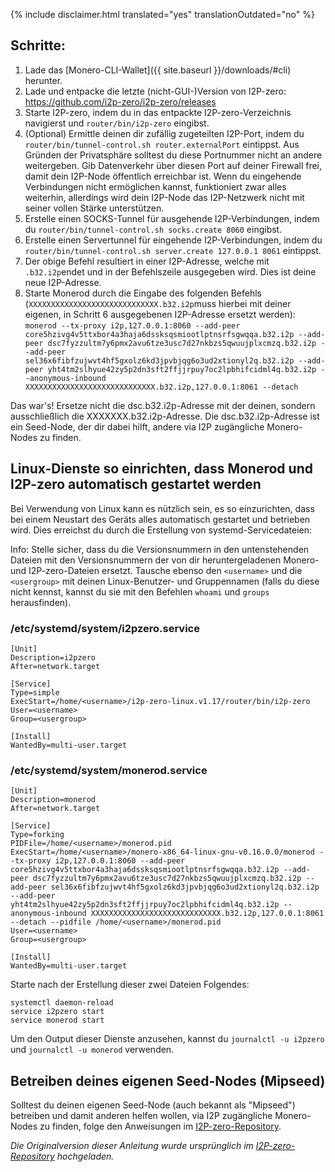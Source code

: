 {% include disclaimer.html translated="yes" translationOutdated="no" %}

## Schritte:
1. Lade das [Monero-CLI-Wallet]({{  site.baseurl }}/downloads/#cli) herunter.
2. Lade und entpacke die letzte (nicht-GUI-)Version von I2P-zero: https://github.com/i2p-zero/i2p-zero/releases
3. Starte I2P-zero, indem du in das entpackte I2P-zero-Verzeichnis navigierst und `router/bin/i2p-zero` eingibst.
4. (Optional) Ermittle deinen dir zufällig zugeteilten I2P-Port, indem du `router/bin/tunnel-control.sh router.externalPort` eintippst. Aus Gründen der Privatsphäre solltest du diese Portnummer nicht an andere weitergeben. Gib Datenverkehr über diesen Port auf deiner Firewall frei, damit dein I2P-Node öffentlich erreichbar ist. Wenn du eingehende Verbindungen nicht ermöglichen kannst, funktioniert zwar alles weiterhin, allerdings wird dein I2P-Node das I2P-Netzwerk nicht mit seiner vollen Stärke unterstützen.
5. Erstelle einen SOCKS-Tunnel für ausgehende I2P-Verbindungen, indem du `router/bin/tunnel-control.sh socks.create 8060` eingibst.
6. Erstelle einen Servertunnel für eingehende I2P-Verbindungen, indem du `router/bin/tunnel-control.sh server.create 127.0.0.1 8061` eintippst.
7. Der obige Befehl resultiert in einer I2P-Adresse, welche mit `.b32.i2p`endet und in der Befehlszeile ausgegeben wird. Dies ist deine neue I2P-Adresse.
8. Starte Monerod durch die Eingabe des folgenden Befehls (`XXXXXXXXXXXXXXXXXXXXXXXXXXXXX.b32.i2p`muss hierbei mit deiner eigenen, in Schritt 6 ausgegebenen I2P-Adresse ersetzt werden): `monerod --tx-proxy i2p,127.0.0.1:8060 --add-peer core5hzivg4v5ttxbor4a3haja6dssksqsmiootlptnsrfsgwqqa.b32.i2p --add-peer dsc7fyzzultm7y6pmx2avu6tze3usc7d27nkbzs5qwuujplxcmzq.b32.i2p --add-peer sel36x6fibfzujwvt4hf5gxolz6kd3jpvbjqg6o3ud2xtionyl2q.b32.i2p --add-peer yht4tm2slhyue42zy5p2dn3sft2ffjjrpuy7oc2lpbhifcidml4q.b32.i2p --anonymous-inbound XXXXXXXXXXXXXXXXXXXXXXXXXXXXX.b32.i2p,127.0.0.1:8061 --detach`

Das war's! Ersetze nicht die dsc.b32.i2p-Adresse mit der deinen, sondern ausschließlich die XXXXXXX.b32.i2p-Adresse. Die dsc.b32.i2p-Adresse ist ein Seed-Node, der dir dabei hilft, andere via I2P zugängliche Monero-Nodes zu finden.

## Linux-Dienste so einrichten, dass Monerod und I2P-zero automatisch gestartet werden
Bei Verwendung von Linux kann es nützlich sein, es so einzurichten, dass bei einem Neustart des Geräts alles automatisch gestartet und betrieben wird. Dies erreichst du durch die Erstellung von systemd-Servicedateien:

Info: Stelle sicher, dass du die Versionsnummern in den untenstehenden Dateien mit den Versionsnummern der von dir heruntergeladenen Monero- und I2P-zero-Dateien ersetzt. Tausche ebenso den `<username>` und die `<usergroup>` mit deinen Linux-Benutzer- und Gruppennamen (falls du diese nicht kennst, kannst du sie mit den Befehlen `whoami` und `groups` herausfinden).

### /etc/systemd/system/i2pzero.service
````                                                
[Unit]
Description=i2pzero
After=network.target

[Service]
Type=simple
ExecStart=/home/<username>/i2p-zero-linux.v1.17/router/bin/i2p-zero
User=<username>
Group=<usergroup>

[Install]
WantedBy=multi-user.target
````

### /etc/systemd/system/monerod.service
````
[Unit]
Description=monerod
After=network.target

[Service]
Type=forking
PIDFile=/home/<username>/monerod.pid
ExecStart=/home/<username>/monero-x86_64-linux-gnu-v0.16.0.0/monerod --tx-proxy i2p,127.0.0.1:8060 --add-peer core5hzivg4v5ttxbor4a3haja6dssksqsmiootlptnsrfsgwqqa.b32.i2p --add-peer dsc7fyzzultm7y6pmx2avu6tze3usc7d27nkbzs5qwuujplxcmzq.b32.i2p --add-peer sel36x6fibfzujwvt4hf5gxolz6kd3jpvbjqg6o3ud2xtionyl2q.b32.i2p --add-peer yht4tm2slhyue42zy5p2dn3sft2ffjjrpuy7oc2lpbhifcidml4q.b32.i2p --anonymous-inbound XXXXXXXXXXXXXXXXXXXXXXXXXXXXX.b32.i2p,127.0.0.1:8061 --detach --pidfile /home/<username>/monerod.pid
User=<username>
Group=<usergroup>

[Install]
WantedBy=multi-user.target
````

Starte nach der Erstellung dieser zwei Dateien Folgendes:
````
systemctl daemon-reload
service i2pzero start
service monerod start
````

Um den Output dieser Dienste anzusehen, kannst du `journalctl -u i2pzero` und `journalctl -u monerod` verwenden.

## Betreiben deines eigenen Seed-Nodes (Mipseed)
Solltest du deinen eigenen Seed-Node (auch bekannt als "Mipseed") betreiben und damit anderen helfen wollen, via I2P zugängliche Monero-Nodes zu finden, folge den Anweisungen im [I2P-zero-Repository](https://github.com/i2p-zero/i2p-zero/blob/master/mipseed.md).

*Die Originalversion dieser Anleitung wurde ursprünglich im [I2P-zero-Repository](https://github.com/i2p-zero/i2p-zero/blob/master/monerod-with-i2p-zero.md) hochgeladen.*